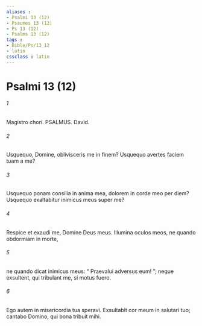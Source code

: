 ```yaml
---
aliases : 
- Psalmi 13 (12)
- Psaumes 13 (12)
- Ps 13 (12)
- Psalms 13 (12)
tags : 
- Bible/Ps/13_12
- latin
cssclass : latin
---
```


# Psalmi 13 (12)

###### 1
Magistro chori. PSALMUS. David.
###### 2
Usquequo, Domine, oblivisceris me in finem? Usquequo avertes faciem tuam a me?
###### 3
Usquequo ponam consilia in anima mea, dolorem in corde meo per diem? Usquequo exaltabitur inimicus meus super me?
###### 4
Respice et exaudi me, Domine Deus meus. Illumina oculos meos, ne quando obdormiam in morte,
###### 5
ne quando dicat inimicus meus: “ Praevalui adversus eum! ”; neque exsultent, qui tribulant me, si motus fuero.
###### 6
Ego autem in misericordia tua speravi. Exsultabit cor meum in salutari tuo; cantabo Domino, qui bona tribuit mihi.

